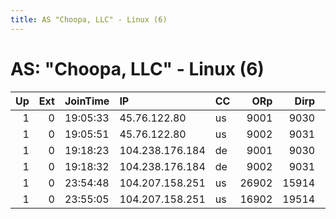 ```yaml
---
title: AS "Choopa, LLC" - Linux (6)
---
```


# AS: "Choopa, LLC" - Linux (6)

|   Up |   Ext | JoinTime   | IP              | CC   |   ORp |   Dirp | Version   | Contact   | Nickname   |   eFamMembers |
|-----:|------:|:-----------|:----------------|:-----|------:|-------:|:----------|:----------|:-----------|--------------:|
|    1 |     0 | 19:05:33   | 45.76.122.80    | us   |  9001 |   9030 | 0.2.9.10  | None      | Unnamed    |             1 |
|    1 |     0 | 19:05:51   | 45.76.122.80    | us   |  9002 |   9031 | 0.2.9.10  | None      | Unnamed    |             1 |
|    1 |     0 | 19:18:23   | 104.238.176.184 | de   |  9001 |   9030 | 0.2.9.10  | None      | Unnamed    |             1 |
|    1 |     0 | 19:18:32   | 104.238.176.184 | de   |  9002 |   9031 | 0.2.9.10  | None      | Unnamed    |             1 |
|    1 |     0 | 23:54:48   | 104.207.158.251 | us   | 26902 |  15914 | 0.2.9.10  | None      | terminaTOR |             1 |
|    1 |     0 | 23:55:05   | 104.207.158.251 | us   | 16902 |  19514 | 0.2.9.10  | None      | terminaTOR |             1 |
